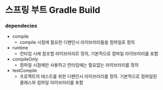 # 스프링 부트 Gradle Build 

### dependecies
- compile 
  - compile 시점에 필요한 디펜던시 라이브러리들을 컴파일로 정의
- runtime
  - 런타임 시에 참조할 라이브러리르 정의, 기본적으로 컴파일 라이브러리를 포함
- compileOnly
  - 컴파일 시점에만 사용하고 런타임에는 필요없는 라이브러리를 정의
- testCompile
  - 프로젝트의 테스트를 위한 디펜던시 라이브러리를 정의. 기본적으로 컴파일된 클래스와 컴파일 라이브러리를 포함
